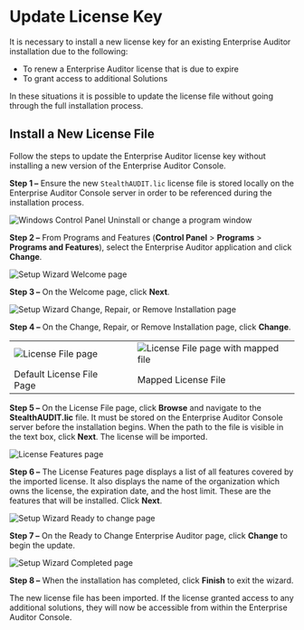# Update License Key

It is necessary to install a new license key for an existing Enterprise Auditor installation due to
the following:

- To renew a Enterprise Auditor license that is due to expire
- To grant access to additional Solutions

In these situations it is possible to update the license file without going through the full
installation process.

## Install a New License File

Follow the steps to update the Enterprise Auditor license key without installing a new version of
the Enterprise Auditor Console.

**Step 1 –** Ensure the new `StealthAUDIT.lic` license file is stored locally on the Enterprise
Auditor Console server in order to be referenced during the installation process.

![Windows Control Panel Uninstall or change a program window](/img/product_docs/accessanalyzer/11.6/accessanalyzer/install/application/controlpaneluninstall.webp)

**Step 2 –** From Programs and Features (**Control Panel** > **Programs** > **Programs and
Features**), select the Enterprise Auditor application and click **Change**.

![Setup Wizard Welcome page](/img/versioned_docs/activitymonitor_7.1/activitymonitor/install/welcome.webp)

**Step 3 –** On the Welcome page, click **Next**.

![Setup Wizard Change, Repair, or Remove Installation page](/img/product_docs/accessanalyzer/11.6/accessanalyzer/install/application/change.webp)

**Step 4 –** On the Change, Repair, or Remove Installation page, click **Change**.

|                                                                                                         |     |                                                                                                                                           |
| ------------------------------------------------------------------------------------------------------- | --- | ----------------------------------------------------------------------------------------------------------------------------------------- |
| ![License File page](/img/versioned_docs/activitymonitor_7.1/activitymonitor/install/agent/license.webp) |     | ![License File page with mapped file](/img/product_docs/accessanalyzer/11.6/accessanalyzer/install/application/licensemapped.webp) |
| Default License File Page                                                                               |     | Mapped License File                                                                                                                       |

**Step 5 –** On the License File page, click **Browse** and navigate to the **StealthAUDIT.lic**
file. It must be stored on the Enterprise Auditor Console server before the installation begins.
When the path to the file is visible in the text box, click **Next**. The license will be imported.

![License Features page](/img/product_docs/accessanalyzer/11.6/accessanalyzer/install/application/licensefeatures.webp)

**Step 6 –** The License Features page displays a list of all features covered by the imported
license. It also displays the name of the organization which owns the license, the expiration date,
and the host limit. These are the features that will be installed. Click **Next**.

![Setup Wizard Ready to change page](/img/versioned_docs/activitymonitor_7.1/activitymonitor/install/ready.webp)

**Step 7 –** On the Ready to Change Enterprise Auditor page, click **Change** to begin the update.

![Setup Wizard Completed page](/img/product_docs/accessanalyzer/11.6/accessanalyzer/install/sensitivedatadiscovery/completed.webp)

**Step 8 –** When the installation has completed, click **Finish** to exit the wizard.

The new license file has been imported. If the license granted access to any additional solutions,
they will now be accessible from within the Enterprise Auditor Console.

